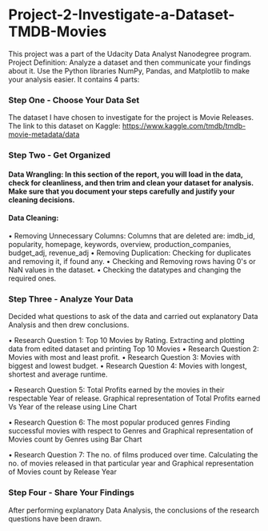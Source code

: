 # Project-2-Investigate-a-Dataset-TMDB-Movies
 
This project was a part of the Udacity Data Analyst Nanodegree program.
Project Definition: Analyze a dataset and then communicate your findings about it. Use the Python libraries NumPy, Pandas, and Matplotlib to make your analysis easier. It contains 4 parts:

### Step One - Choose Your Data Set
The dataset I have chosen to investigate for the project is Movie Releases. The link to this dataset on Kaggle:  https://www.kaggle.com/tmdb/tmdb-movie-metadata/data

### Step Two - Get Organized

#### Data Wrangling: In this section of the report, you will load in the data, check for cleanliness, and then trim and clean your dataset for analysis. Make sure that you document your steps carefully and justify your cleaning decisions.

#### Data Cleaning:
•	Removing Unnecessary Columns:  Columns that are deleted are: imdb_id, popularity, homepage, keywords, overview, production_companies, budget_adj, revenue_adj
•	Removing Duplication: Checking for duplicates and removing it, if found any.
•	Checking and Removing rows having 0's or NaN values in the dataset.
•	Checking the datatypes and changing the required ones.

### Step Three - Analyze Your Data

Decided what questions to ask of the data and carried out explanatory Data Analysis and then drew conclusions.

•	Research Question 1: Top 10 Movies by Rating.
Extracting and plotting data from edited dataset and printing Top 10 Movies
•	Research Question 2: Movies with most and least profit.
•	Research Question 3: Movies with biggest and lowest budget.
•	Research Question 4: Movies with longest, shortest and average runtime.

•	Research Question 5: Total Profits earned by the movies in their respectable Year of release.
Graphical representation of Total Profits earned Vs Year of the release using Line Chart

•	Research Question 6: The most popular produced genres
Finding successful movies with respect to Genres and Graphical representation of Movies count by Genres using Bar Chart



•	Research Question 7: The no. of films produced over time.
Calculating the no. of movies released in that particular year and Graphical representation of Movies count by Release Year

### Step Four - Share Your Findings

After performing explanatory Data Analysis, the conclusions of the research questions have been drawn. 

